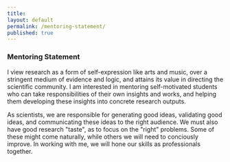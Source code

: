 ```yaml
---
title:
layout: default
permalink: /mentoring-statement/
published: true
---
```


### Mentoring Statement

<!-- Great research happens when a group of motivated people are placed in an environment

We do our best research when we feel safe and relaxed -- having the peace to learn, having the leisure to ponder.  -->

I view research as a form of self-expression like arts and music, over a stringent medium of evidence and logic, and attains its value in directing the scientific community. I am interested in mentoring self-motivated students who can take responsibilities of their own insights and works, and helping them developing these insights into concrete research outputs.

<!-- Having a good taste -- asking the right scientific questions -- is one of the most difficult challenges you will face in your academic career. In mentoring you, I will help you shape own voice as a researcher.  -->
As scientists, we are responsible for generating good ideas, validating good ideas, and communicating these ideas to the right audience. We must also have good research "taste", as to focus on the "right" problems. Some of these might come naturally, while others we will need to conciously improve. In working with me, we will hone our skills as professionals together. 

<!-- I believe we do our most impactful research when we feel safe and relaxed -- having the peace to learn, having the leisure to ponder. -->

<!-- #### mentoring news
<span style="font-size:0.8em;"> 2022-04-18 [Saujas Vaduguru](https://twitter.com/saujasv), my collaborator/mentee whom I have been working with for over a year and written a recommendation letter for, has been accepted to CMU as a PhD student under [Daniel Fried](https://twitter.com/dan_fried). The most amazing thing is that I've never met Saujas in person and we collaborated entirely online. I have not met Daniel in person either. I hope to see them in real life soon! 😂 </span> -->
